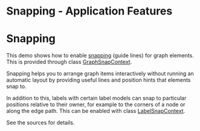 <!--
 //////////////////////////////////////////////////////////////////////////////
 // @license
 // This file is part of yFiles for HTML 2.6.0.3.
 // Use is subject to license terms.
 //
 // Copyright (c) 2000-2024 by yWorks GmbH, Vor dem Kreuzberg 28,
 // 72070 Tuebingen, Germany. All rights reserved.
 //
 //////////////////////////////////////////////////////////////////////////////
-->
# Snapping - Application Features

# Snapping

This demo shows how to enable [snapping](https://docs.yworks.com/yfileshtml/#/dguide/interaction-snapping) (guide lines) for graph elements. This is provided through class [GraphSnapContext](https://docs.yworks.com/yfileshtml/#/api/GraphSnapContext).

Snapping helps you to arrange graph items interactively without running an automatic layout by providing useful lines and position hints that elements snap to.

In addition to this, labels with certain label models can snap to particular positions relative to their owner, for example to the corners of a node or along the edge path. This can be enabled with class [LabelSnapContext](https://docs.yworks.com/yfileshtml/#/api/LabelSnapContext).

See the sources for details.

